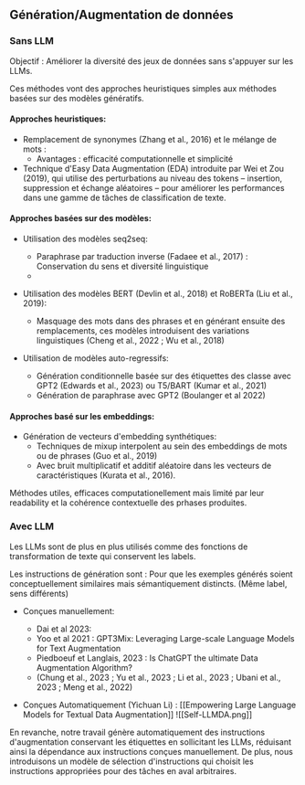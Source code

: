 ## Génération/Augmentation de données
### Sans LLM

Objectif : Améliorer la diversité des jeux de données sans s'appuyer sur les LLMs.

Ces méthodes vont des approches heuristiques simples aux méthodes basées sur des modèles génératifs.
#### Approches heuristiques:

- Remplacement de synonymes (Zhang et al., 2016) et le mélange de mots :
    - Avantages : efficacité computationnelle et simplicité
- Technique d'Easy Data Augmentation (EDA) introduite par Wei et Zou (2019), qui utilise des perturbations au niveau des tokens – insertion, suppression et échange aléatoires – pour améliorer les performances dans une gamme de tâches de classification de texte.

#### Approches basées sur des modèles:

- Utilisation des modèles seq2seq:
    - Paraphrase par traduction inverse (Fadaee et al., 2017) : Conservation du sens et diversité linguistique
    -
-  Utilisation des modèles BERT (Devlin et al., 2018) et RoBERTa (Liu et al., 2019):
    - Masquage des mots dans des phrases et en générant ensuite des remplacements, ces modèles introduisent des variations linguistiques (Cheng et al., 2022 ; Wu et al., 2018)

- Utilisation de modèles auto-regressifs:
    - Génération conditionnelle basée sur des étiquettes des classe avec GPT2 (Edwards et al., 2023) ou T5/BART (Kumar et al., 2021)
    - Génération de paraphrase avec GPT2 (Boulanger et al 2022)

#### Approches basé sur les embeddings:

- Génération de vecteurs d'embedding synthétiques:
    - Techniques de mixup interpolent au sein des embeddings de mots ou de phrases (Guo et al., 2019)
    - Avec bruit multiplicatif et additif aléatoire dans les vecteurs de caractéristiques (Kurata et al., 2016).

Méthodes utiles, efficaces computationellement mais limité par leur readability et la cohérence contextuelle des prhases produites.

### Avec LLM

Les LLMs sont de plus en plus utilisés comme des fonctions de transformation de texte qui conservent les labels.

Les instructions de génération sont :
Pour que les exemples générés soient conceptuellement similaires mais sémantiquement distincts. (Même label, sens différents)
- Conçues manuellement:
    - Dai et al 2023:
    - Yoo et al 2021 : GPT3Mix: Leveraging Large-scale Language Models for Text Augmentation
    - Piedboeuf et Langlais, 2023 : Is ChatGPT the ultimate Data Augmentation Algorithm?
    - (Chung et al., 2023 ; Yu et al., 2023 ; Li et al., 2023 ; Ubani et al., 2023 ; Meng et al., 2022)

- Conçues Automatiquement (Yichuan Li) : [[Empowering Large Language Models for Textual Data Augmentation]]
![[Self-LLMDA.png]]

En revanche, notre travail génère automatiquement des instructions d'augmentation conservant les étiquettes en sollicitant les LLMs, réduisant ainsi la dépendance aux instructions conçues manuellement.
De plus, nous introduisons un modèle de sélection d'instructions qui choisit les instructions appropriées pour des tâches en aval arbitraires.